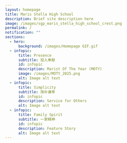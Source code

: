 ```yaml
---
layout: homepage
title: Maris Stella High School
description: Brief site description here
image: /images/sgp_maris_stella_high_school_crest.png
permalink: /
notification: ""
sections:
  - hero:
      background: /images/Homepage GIF.gif
  - infopic:
      title: Presence
      subtitle: 投入奉献
      id: infopic
      description: Marist Of The Year (MOTY)
      image: /images/MOTY_2025.png
      alt: Image alt text
  - infopic:
      title: Simplicity
      subtitle: 简朴谦卑
      id: infopic
      description: Service for Others
      alt: Image alt text
  - infopic:
      title: Family Spirit
      subtitle: 一家精神
      id: infopic
      description: Feature Story
      alt: Image alt text
---
```

